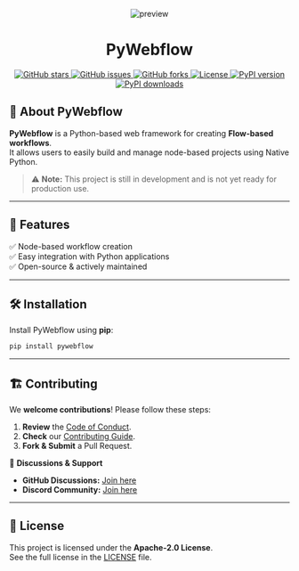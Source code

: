 <p align="center">
  <img src="https://github.com/user-attachments/assets/b4d68d31-145f-45e0-8bd8-64a4fcdf1056" alt="preview" />
</p>

<h1 align="center">PyWebflow</h1>

<p align="center">
  <a href="https://github.com/muhammad-fiaz/pywebflow/stargazers">
    <img src="https://img.shields.io/github/stars/muhammad-fiaz/pywebflow?style=social" alt="GitHub stars" />
  </a>
  <a href="https://github.com/muhammad-fiaz/pywebflow/issues">
    <img src="https://img.shields.io/github/issues/muhammad-fiaz/pywebflow" alt="GitHub issues" />
  </a>
  <a href="https://github.com/muhammad-fiaz/pywebflow/network/members">
    <img src="https://img.shields.io/github/forks/muhammad-fiaz/pywebflow?style=social" alt="GitHub forks" />
  </a>
  <a href="https://github.com/muhammad-fiaz/pywebflow/blob/main/LICENSE">
    <img src="https://img.shields.io/github/license/muhammad-fiaz/pywebflow" alt="License" />
  </a>
  <a href="https://pypi.org/project/pywebflow/">
    <img src="https://img.shields.io/pypi/v/pywebflow" alt="PyPI version" />
  </a>
  <a href="https://pypi.org/project/pywebflow/">
    <img src="https://img.shields.io/pypi/dm/pywebflow" alt="PyPI downloads" />
  </a>
</p>

## 🚀 About PyWebflow

**PyWebflow** is a Python-based web framework for creating **Flow-based workflows**.  
It allows users to easily build and manage node-based projects using Native Python.

> ⚠️ **Note:** This project is still in development and is not yet ready for production use.

---

## 📌 Features

✅ Node-based workflow creation  
✅ Easy integration with Python applications  
✅ Open-source & actively maintained  

---

## 🛠️ Installation

Install PyWebflow using **pip**:

```sh
pip install pywebflow
```

---

## 🏗️ Contributing

We **welcome contributions**! Please follow these steps:

1. **Review** the [Code of Conduct](https://github.com/muhammad-fiaz/pywebflow/blob/main/CODE_OF_CONDUCT.md).
2. **Check** our [Contributing Guide](https://github.com/muhammad-fiaz/pywebflow/blob/main/CONTRIBUTING.md).
3. **Fork & Submit** a Pull Request.

📌 **Discussions & Support**  
- **GitHub Discussions:** [Join here](https://github.com/muhammad-fiaz/pywebflow/discussions)  
- **Discord Community:** [Join here](https://discord.gg/Kpm7frtu)  

---

## 📜 License

This project is licensed under the **Apache-2.0 License**.  
See the full license in the [LICENSE](LICENSE) file.

